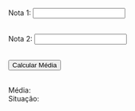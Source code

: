 <!DOCTYPE html>
<html>
<head>
  <title>Calculadora de Média</title>
  <style>
    #resultado {
      font-size: 18px;
    }
  </style>
</head>
<body>

  <label for="nota1">Nota 1:</label>
  <input type="number" id="nota1"><br><br>
  
  <label for="nota2">Nota 2:</label>
  <input type="number" id="nota2"><br><br>
  
  <button onclick="calcularMedia()">Calcular Média</button><br><br>
  
  <span>Média: <span id="media"></span></span><br>
  <span>Situação: <span id="situacao"></span></span>
  
  <script>
    function calcularMedia() {
      const nota1 = parseFloat(document.getElementById('nota1').value);
      const nota2 = parseFloat(document.getElementById('nota2').value);

      const media = (nota1 + nota2) / 2;
      let situacao, cor;

      if (media >= 6) {
        situacao = 'Aprovado';
        cor = 'blue';
      } else {
        situacao = 'Reprovado';
        cor = 'red';
      }

      document.getElementById('media').innerHTML = media.toFixed(2);
      document.getElementById('situacao').innerHTML = situacao;
      document.getElementById('situacao').style.color = cor;
    }
  </script>
</body>
</html>
